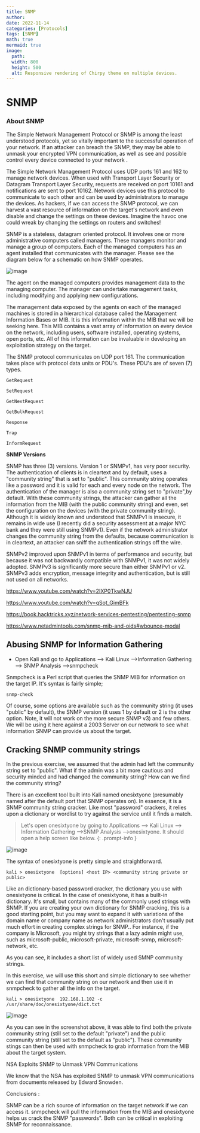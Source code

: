 ```yaml
---
title: SNMP
author: 
date: 2022-11-14
categories: [Protocols]
tags: [SNMP]
math: true
mermaid: true
image:
  path: 
  width: 800
  height: 500
  alt: Responsive rendering of Chirpy theme on multiple devices.
---
```


<h1> <b>SNMP</b> </h1>

<h3> About SNMP </h3>

The Simple Network Management Protocol or SNMP is among the least understood protocols, yet so vitally important to the successful operation of your network. If an attacker can breach the SNMP, they may be able to unmask your encrypted VPN communication, as well as see and possible control every device connected to your network .

The Simple Network Management Protocol uses UDP ports  161 and 162 to manage network devices. 
When used with Transport Layer Security or Datagram Transport Layer Security, requests are received on port 10161 and notifications are sent to port 10162.
Network devices use this protocol to communicate to each other and can be used by administrators to manage the devices. As hackers, if we can access the SNMP protocol, we can harvest a vast resource of information on the target's network and even disable and change the settings on these devices. Imagine the havoc one could wreak by changing the settings on routers and switches!

SNMP is a stateless, datagram oriented protocol. It involves one or more administrative computers called managers. These managers monitor and manage a group of computers. Each of the managed computers has an agent installed that communicates with the manager. Please see the diagram below  for  a schematic on how SNMP operates.

![image](https://i.postimg.cc/cHgN14hw/screenshot-7.png)

The agent on the managed computers provides management data to the managing computer. The manager can undertake management tasks, including modifying and applying new configurations.

The management data exposed by the agents on each of the managed machines is stored in a hierarchical database called the Management Information Bases or MIB. It is this information within the MIB that we will be seeking here. This MIB contains a vast array of information on every device on the network, including users, software installed, operating systems, open ports, etc. All of this information can be invaluable in developing an exploitation strategy on the target.

The SNMP protocol communicates on UDP port 161. The communication takes place with protocol data units or PDU's. These PDU's are of seven (7) types. 

    GetRequest  

    SetRequest  

    GetNextRequest  

    GetBulkRequest  

    Response  

    Trap  

    InformRequest 

 
 <b>SNMP Versions</b>

SNMP has three (3) versions. Version 1 or SNMPv1, has very poor security. The authentication of clients is in cleartext and by default, uses a "community string" that is set to "public". This community string operates like a password and it is valid for each and every node on the network. The authentication of the manager is also a community string set to "private",by default. With these community strings, the attacker can gather all the information from the MIB (with the public community string) and even, set the configuration on the devices (with the private community string). Although it is widely known and understood that SNMPv1 is insecure, it remains in wide use (I recently did a security assessment at a major NYC bank and they were still using SNMPv1). Even if the network administrator changes the community string from the defaults, because communication is in cleartext, an attacker can sniff the authentication strings off the wire.

SNMPv2 improved upon SNMPv1 in terms of performance and security, but because it was not backwardly compatible with SNMPv1, it was not widely adopted.  SNMPv3 is significantly more secure than either SNMPv1 or v2.  SNMPv3 adds encryption, message integrity and authentication, but is still not used on all networks.

https://www.youtube.com/watch?v=2IXP0TkwNJU

https://www.youtube.com/watch?v=qSot_GimBFk

https://book.hacktricks.xyz/network-services-pentesting/pentesting-snmp

https://www.netadmintools.com/snmp-mib-and-oids#wbounce-modal





<h2>Abusing SNMP for Information Gathering</h2>

- Open Kali and go to Applications --> Kali Linux -->Information Gathering --> SNMP Analysis -->snmpcheck

Snmpcheck is a Perl script that queries the SNMP MIB for information on the target IP. It's syntax is fairly simple;

``snmp-check``

Of course, some options are available such as the community string (it uses "public" by default), the SNMP version (it uses 1 by default or 2 is the other option. Note, it will not work on the more secure SNMP v3) and few others. We will be using it here against a 2003 Server on our network to see what information SNMP can provide us about the target.

<h2> Cracking SNMP community strings </h2>

In the previous exercise, we assumed that the admin had left the community string set to "public". What if the admin was a bit more cautious and security minded and had changed the community string? How can we find the community string?

There is an excellent tool built into Kali named onesixtyone (presumably named  after the default port that SNMP operates on).  In essence, it is a SNMP community string cracker. Like most "password" crackers, it relies upon a dictionary or wordlist to try against the service until it finds a match.

> Let's open onesixtyone by going to Applications --> Kali Linux --> Information Gathering -->SNMP Analysis -->onesixtyone. It should open a help screen like below. {: .prompt-info }

![image](https://i.postimg.cc/dtFbkK9M/screenshot-8.png)

The syntax of onesixtyone is pretty simple and  straightforward.

``kali > onesixtyone  [options] <host IP> <community string private or public>``

Like an dictionary-based password cracker, the dictionary you use with onesixtyone is  critical. In the case of onesixtyone, it has a built-in dictionary. It's small, but contains many of the commonly used strings with SNMP. If you are creating your own dictionary for SNMP cracking, this is a good starting point, but you may want to expand it with variations of the domain name or company name as network administrators don't usually put much effort in creating complex strings for SNMP.. For instance, if the company is Microsoft, you might try strings that a lazy admin might use, such as microsoft-public, microsoft-private, microsoft-snmp,  microsoft-network, etc. 

As you can see, it includes a short list of widely used SMNP community strings.

In this exercise, we will use this short and simple dictionary to see whether we can find that community string on our network and then use it in snmpcheck to gather all the info on the target.

`` kali > onesixtyone  192.168.1.102 -c /usr/share/doc/onesixtyone/dict.txt ``

![image](https://i.postimg.cc/7LPswHD9/screenshot-9.png)

As you can see in the screenshot above, it was able to find both  the  private community string (still set to the default "private") and the public community string (still set to the default as "public"). These community stings can then be used with snmpcheck to grab information from the MIB about the target system.

NSA Exploits SNMP to Unmask VPN Communications

We know that the NSA has exploited SNMP to unmask VPN communications from documents released by Edward Snowden. 

Conclusions :

SNMP can be a rich source of information on the target network if we can access it. snmpcheck will pull the information from the MIB and onesixtyone helps us crack the SNMP "passwords". Both can be critical in exploiting SNMP for reconnaissance.



